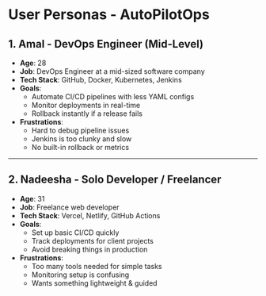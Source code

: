 #  User Personas - AutoPilotOps

##  1. Amal - DevOps Engineer (Mid-Level)

- **Age**: 28  
- **Job**: DevOps Engineer at a mid-sized software company  
- **Tech Stack**: GitHub, Docker, Kubernetes, Jenkins  
- **Goals**:  
  - Automate CI/CD pipelines with less YAML configs  
  - Monitor deployments in real-time  
  - Rollback instantly if a release fails  
- **Frustrations**:  
  - Hard to debug pipeline issues  
  - Jenkins is too clunky and slow  
  - No built-in rollback or metrics

---

##  2. Nadeesha - Solo Developer / Freelancer

- **Age**: 31  
- **Job**: Freelance web developer  
- **Tech Stack**: Vercel, Netlify, GitHub Actions  
- **Goals**:  
  - Set up basic CI/CD quickly  
  - Track deployments for client projects  
  - Avoid breaking things in production  
- **Frustrations**:  
  - Too many tools needed for simple tasks  
  - Monitoring setup is confusing  
  - Wants something lightweight & guided

